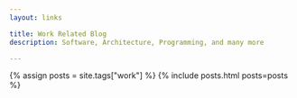 ```yaml
---
layout: links

title: Work Related Blog
description: Software, Architecture, Programming, and many more

---
```


{% assign posts = site.tags["work"] %}
{% include posts.html posts=posts %}
